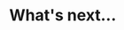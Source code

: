# What's next...

<!--

- TODO A Summary of the accomplishments made.
- What's still missing
- What could be improved
- Some disclaimers.

-->

